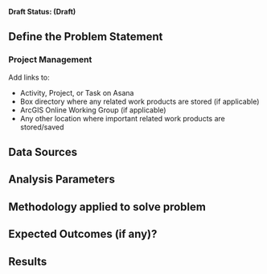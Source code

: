 **Draft Status: (Draft)**

## Define the Problem Statement


### Project Management 

Add links to:
- Activity, Project, or Task on Asana 
- Box directory where any related work products are stored (if applicable) 
- ArcGIS Online Working Group (if applicable) 
- Any other location where important related work products are stored/saved 

## Data Sources


## Analysis Parameters


## Methodology applied to solve problem


## Expected Outcomes (if any)?


## Results


